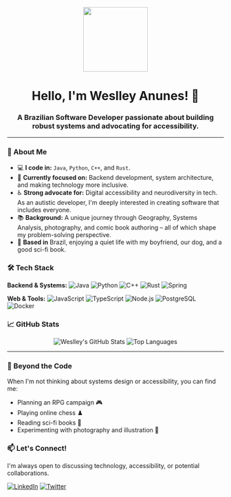 <div align="center">
  <img height="150" src="https://media.giphy.com/media/M9gbBd9nbDrOTu1Mqx/giphy.gif"  />
</div>

###

<h1 align="center">Hello, I'm Weslley Anunes! 👋</h1>

<h3 align="center">A Brazilian Software Developer passionate about building robust systems and advocating for accessibility.</h3>

---

### 🧠 About Me

*   💻 **I code in:** `Java`, `Python`, `C++`, and `Rust`.
*   🎯 **Currently focused on:** Backend development, system architecture, and making technology more inclusive.
*   ♿ **Strong advocate for:** Digital accessibility and neurodiversity in tech. As an autistic developer, I'm deeply interested in creating software that includes everyone.
*   📚 **Background:** A unique journey through Geography, Systems Analysis, photography, and comic book authoring – all of which shape my problem-solving perspective.
*   🏡 **Based in** Brazil, enjoying a quiet life with my boyfriend, our dog, and a good sci-fi book.

### 🛠️ Tech Stack

**Backend & Systems:**
![Java](https://img.shields.io/badge/Java-%23ED8B00.svg?style=for-the-badge&logo=openjdk&logoColor=white)
![Python](https://img.shields.io/badge/Python-3776AB?style=for-the-badge&logo=python&logoColor=white)
![C++](https://img.shields.io/badge/C++-%2300599C.svg?style=for-the-badge&logo=c%2B%2B&logoColor=white)
![Rust](https://img.shields.io/badge/Rust-%23000000.svg?style=for-the-badge&logo=rust&logoColor=white)
![Spring](https://img.shields.io/badge/Spring-%236DB33F.svg?style=for-the-badge&logo=spring&logoColor=white)

**Web & Tools:**
![JavaScript](https://img.shields.io/badge/JavaScript-F7DF1E?style=for-the-badge&logo=javascript&logoColor=black)
![TypeScript](https://img.shields.io/badge/TypeScript-007ACC?style=for-the-badge&logo=typescript&logoColor=white)
![Node.js](https://img.shields.io/badge/Node.js-43853D?style=for-the-badge&logo=node.js&logoColor=white)
![PostgreSQL](https://img.shields.io/badge/PostgreSQL-316192?style=for-the-badge&logo=postgresql&logoColor=white)
![Docker](https://img.shields.io/badge/Docker-2496ED?style=for-the-badge&logo=docker&logoColor=white)

### 📈 GitHub Stats

<p align="center">
  <img src="https://github-readme-stats.vercel.app/api?username=weslleyanunes&show_icons=true&theme=radical" alt="Weslley's GitHub Stats" />
  <img src="https://github-readme-stats.vercel.app/api/top-langs/?username=weslleyanunes&layout=compact&theme=radical" alt="Top Languages" />
</p>

---

### 🎲 Beyond the Code

When I'm not thinking about systems design or accessibility, you can find me:
*   Planning an RPG campaign 🎮
*   Playing online chess ♟️
*   Reading sci-fi books 📖
*   Experimenting with photography and illustration 📸

### 📫 Let's Connect!

I'm always open to discussing technology, accessibility, or potential collaborations.

[![LinkedIn](https://img.shields.io/badge/LinkedIn-0077B5?style=for-the-badge&logo=linkedin&logoColor=white)](https://www.linkedin.com/in/seu-linkedin-aqui/)
[![Twitter](https://img.shields.io/badge/Twitter-1DA1F2?style=for-the-badge&logo=twitter&logoColor=white)](https://twitter.com/seu-twitter-aqui/)

<!---
**weslleyanunes/weslleyanunes** is a ✨ _special_ ✨ repository because its `README.md` (this file) appears on your GitHub profile.
-->
